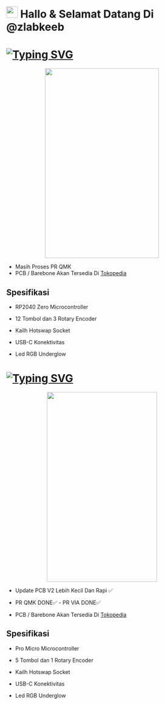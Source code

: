 <p align="center">
  <h1> <img src="https://media.giphy.com/media/hvRJCLFzcasrR4ia7z/giphy.gif" width="30">
    Hallo & Selamat Datang Di @zlabkeeb</h1>
</p>

# <a href="https://git.io/typing-svg"><img src="https://readme-typing-svg.demolab.com?font=Fira+Code&size=28&pause=1000&color=1A1818&random=false&width=435&lines=Macropad+zlabkeeb+15Pad" alt="Typing SVG" /></a>
<p align="center">
  <img width="300" height="500" src="https://i.imgur.com/J7sZSnx.jpeg">
</p>



- Masih Proses PR QMK
- PCB / Barebone Akan Tersedia Di [Tokopedia](https://www.tokopedia.com/zahranetid)

## Spesifikasi

- RP2040 Zero Microcontroller

- 12 Tombol dan 3 Rotary Encoder

- Kailh Hotswap Socket

- USB-C Konektivitas

- Led RGB Underglow

#

# <a href="https://git.io/typing-svg"><img src="https://readme-typing-svg.demolab.com?font=Fira+Code&size=28&pause=1000&color=1A1818&random=false&width=435&lines=Macropad+zlabkeeb+6Pad" alt="Typing SVG" /></a>

<p align="center">
  <img width="290" height="500" src="https://i.imgur.com/ByUJhzF.jpg">
</p>

- Update PCB V2 Lebih Kecil Dan Rapi ✅

- PR QMK DONE✅ -  PR VIA DONE✅
- PCB / Barebone Akan Tersedia Di [Tokopedia](https://www.tokopedia.com/zahranetid)

## Spesifikasi

- Pro Micro Microcontroller

- 5 Tombol dan 1 Rotary Encoder

- Kailh Hotswap Socket

- USB-C Konektivitas

- Led RGB Underglow
